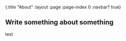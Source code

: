 {:title "About"
 :layout :page
 :page-index 0
 :navbar? true}

## Write something about something

test
